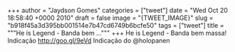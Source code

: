 
+++
author = "Jaydson Gomes"
categories = ["tweet"]
date = "Wed Oct 20 18:58:40 +0000 2010"
draft = false
image = "{TWEET_IMAGE}"
slug = "b918f45a3d395bb001514e7b47cd6749b6bcfe50"
tags = ["tweet"]
title = """He is Legend - Banda bem ..."""
+++
He is Legend - Banda bem massa! Indicação http://goo.gl/9eVd Indicação do @holopanen
